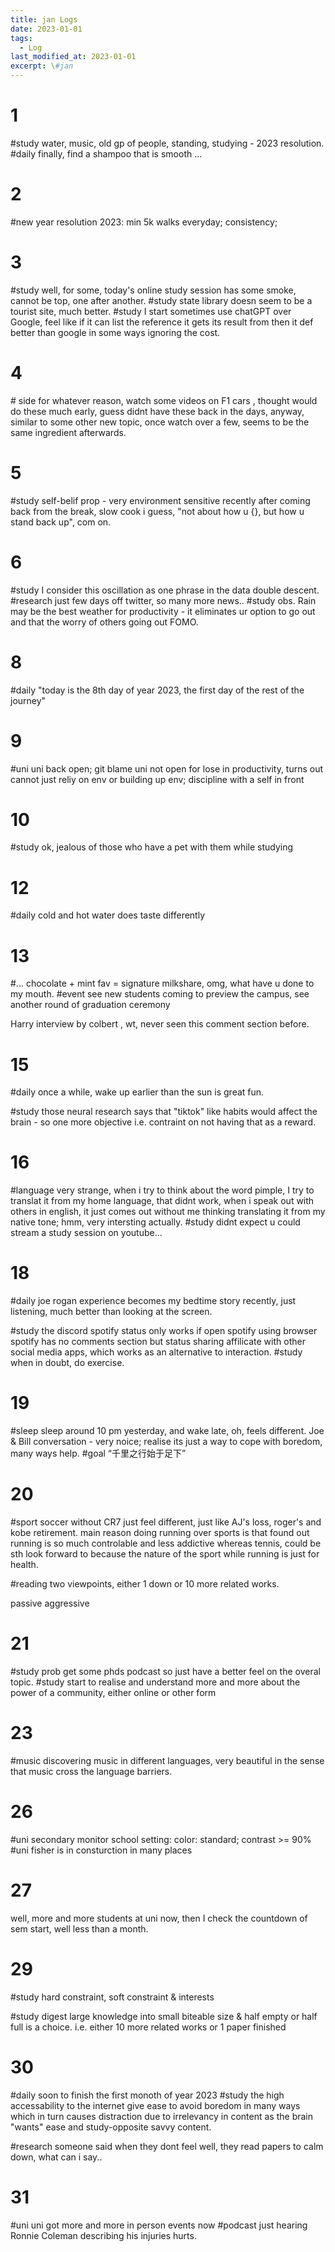 ```yaml
---
title: jan Logs
date: 2023-01-01
tags:
  - Log
last_modified_at: 2023-01-01
excerpt: \#jan 
---
```


# 1 

\#study water, music, old gp of people, standing, studying - 2023 resolution.
\#daily finally, find a shampoo that is smooth ...

# 2

\#new year resolution 2023: min 5k walks everyday; consistency; 

# 3

\#study well, for some, today's online study session has some smoke, cannot be top, one after another.
\#study state library doesn seem to be a tourist site, much better.
\#study I start sometimes use chatGPT over Google, feel like if it can list the reference it gets its result from then it def better than google in some ways ignoring the cost.

# 4

\# side for whatever reason, watch some videos on F1 cars , thought would do these much early, guess didnt have these back in the days, anyway, similar to some other new topic, once watch over a few, seems to be the same ingredient afterwards.

# 5

\#study self-belif prop - very environment sensitive recently after coming back from the break, slow cook i guess, "not about how u {}, but how u stand back up", com on.

# 6 

\#study I consider this oscillation as one phrase in the data double descent.
\#research just few days off twitter, so many more news..
\#study obs. Rain may be the best weather for productivity - it eliminates ur option to go out and that the worry of others going out FOMO.

# 8

\#daily "today is the 8th day of year 2023, the first day of the rest of the journey"

# 9

\#uni uni back open; git blame uni not open for lose in productivity, turns out cannot just reliy on env or building up env; discipline with a self in front

# 10

\#study ok, jealous of those who have a pet with them while studying

# 12

\#daily cold and hot water does taste differently

# 13

\#... chocolate + mint fav = signature milkshare, omg, what have u done to my mouth.
\#event see new students coming to preview the campus, see another round of graduation ceremony

Harry interview by colbert , wt, never seen this comment section before.

# 15

\#daily once a while, wake up earlier than the sun is great fun.

\#study those neural research says that "tiktok" like habits would affect the brain - so one more objective i.e. contraint on not having that as a reward.

# 16

\#language very strange, when i try to think about the word pimple, I try to translat it from my home language, that didnt work, when i speak out with others in english, it just comes out without me thinking translating it from my native tone; hmm, very intersting actually.
\#study didnt expect u could stream a study session on youtube...

# 18 

\#daily joe rogan experience becomes my bedtime story recently, just listening, much better than looking at the screen.

\#study the discord spotify status only works if open spotify using browser
spotify has no comments section but status sharing affilicate with other social media apps, which works as an alternative to interaction.
\#study when in doubt, do exercise.

# 19

\#sleep sleep around 10 pm yesterday, and wake late, oh, feels different. Joe & Bill conversation - very noice; realise its just a way to cope with boredom, many ways help.
\#goal “千里之行始于足下”

# 20

\#sport soccer without CR7 just feel different, just like AJ's loss, roger's and kobe retirement.
main reason doing running over sports is that found out running is so much controlable and less addictive whereas tennis, could be sth look forward to because the nature of the sport while running is just for health.

\#reading two viewpoints, either 1 down or 10 more related works.

passive aggressive

# 21

\#study prob get some phds podcast so just have a better feel on the overal topic.
\#study start to realise and understand more and more about the power of a community, either online or other form

# 23

\#music discovering music in different languages, very beautiful in the sense that music cross the language barriers.

# 26

\#uni secondary monitor school setting: color: standard; contrast >= 90%
\#uni fisher is in consturction in many places

# 27

well, more and more students at uni now, then  I check the countdown of sem start, well less than a month.

# 29 

\#study hard constraint, soft constraint & interests

\#study digest large knowledge into small biteable size & half empty or half full is a choice. i.e. either 10 more related works or 1 paper finished

# 30

\#daily soon to finish the first monoth of year 2023
\#study the high accessability to the internet give ease to avoid boredom in many ways which in turn causes distraction due to irrelevancy in content as the brain "wants" ease and  study-opposite savvy content.

\#research someone said when they dont feel well, they read papers to calm down, what can i say..

# 31

\#uni uni got more and more in person events now
\#podcast just hearing Ronnie Coleman describing his injuries hurts.